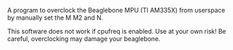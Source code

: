 A program to overclock the Beaglebone MPU (TI AM335X) from userspace by manually set the M M2 and N.

This software does not work if cpufreq is enabled.
Use at your own risk! Be careful, overclocking may damage your beaglebone.